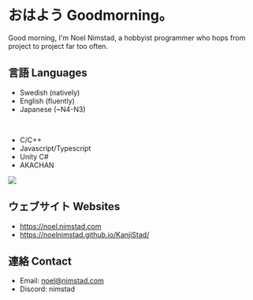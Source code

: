 # おはよう Goodmorning。 
Good morning, I'm Noel Nimstad, a hobbyist programmer who hops from project to project far too often.

## 言語 Languages
- Swedish (natively)
- English (fluently)
- Japanese (~N4-N3)

<br/>

- C/C++
- Javascript/Typescript
- Unity C#
- AKACHAN

<img src="https://github-readme-stats.vercel.app/api/top-langs?username=NoelNimstad&show_icons=true&locale=en&theme=transparent&hide_border=true&hide_title=true&disable_animations=true&layout=compact"/>

## ウェブサイト Websites
- https://noel.nimstad.com
- https://noelnimstad.github.io/KanjiStad/

## 連絡 Contact
- Email: noel@nimstad.com
- Discord: nimstad
